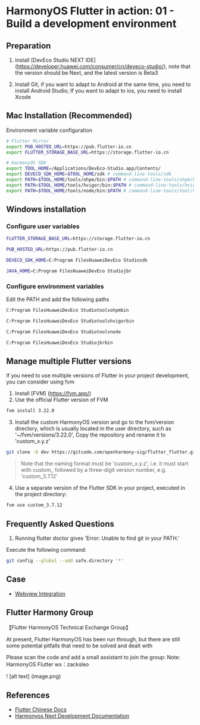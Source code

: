 # HarmonyOS Flutter in action: 01 - Build a development environment

## Preparation

1. Install [DevEco Studio NEXT IDE] (https://developer.huawei.com/consumer/cn/deveco-studio/), note that the version should be Next, and the latest version is Beta3

2. Install Git, if you want to adapt to Android at the same time, you need to install Android Studio; If you want to adapt to ios, you need to install Xcode

## Mac Installation (Recommended)

Environment variable configuration

```bash
# Flutter Mirror
export PUB_HOSTED_URL=https://pub.flutter-io.cn
export FLUTTER_STORAGE_BASE_URL=https://storage.flutter-io.cn

# HarmonyOS SDK
export TOOL_HOME=/Applications/DevEco-Studio.app/Contents/
export DEVECO_SDK_HOME=$TOOL_HOME/sdk # command-line-tools/sdk
export PATH=$TOOL_HOME/tools/ohpm/bin:$PATH # command-line-tools/ohpm/bin
export PATH=$TOOL_HOME/tools/hvigor/bin:$PATH # command-line-tools/hvigor/bin
export PATH=$TOOL_HOME/tools/node/bin:$PATH # command-line-tools/tool/node/bin
```

## Windows installation

### Configure user variables

```bash
FLUTTER_STORAGE_BASE_URL=https://storage.flutter-io.cn

PUB_HOSTED_URL=https://pub.flutter-io.cn

DEVECO_SDK_HOME=C:Program FilesHuaweiDevEco Studiosdk

JAVA_HOME=C:Program FilesHuaweiDevEco Studiojbr
```

### Configure environment variables

Edit the PATH and add the following paths

```bash
C:Program FilesHuaweiDevEco Studiotoolsohpmbin

C:Program FilesHuaweiDevEco Studiotoolshvigorbin

C:Program FilesHuaweiDevEco Studiotoolsnode

C:Program FilesHuaweiDevEco Studiojbrbin
```

## Manage multiple Flutter versions

If you need to use multiple versions of Flutter in your project development, you can consider using fvm

1. Install [FVM] (https://fvm.app/)
2. Use the official Flutter version of FVM

```bash
fvm install 3.22.0
```

3. Install the custom HarmonyOS version and go to the fvm/version directory, which is usually located in the user directory, such as '~/fvm/versions/3.22.0',
Copy the repository and rename it to 'custom_x.y.z'

```bash
git clone -b dev https://gitcode.com/openharmony-sig/flutter_flutter.git custom_3.7.12
```
> Note that the naming format must be 'custom_x.y.z', i.e. it must start with custom_ followed by a three-digit version number, e.g. 'custom_3.7.12'

4. Use a separate version of the Flutter SDK in your project, executed in the project directory:

```bash
fvm use custom_3.7.12
```

## Frequently Asked Questions

1. Running flutter doctor gives 'Error: Unable to find git in your PATH.'

Execute the following command:

```bash
git config --global --add safe.directory '*'
```

## Case

- [Webview Integration](./samples/webview/README.md)

## Flutter Harmony Group

【Flutter HarmonyOS Technical Exchange Group】

At present, Flutter HarmonyOS has been run through, but there are still some potential pitfalls that need to be solved and dealt with

Please scan the code and add a small assistant to join the group:
Note: HarmonyOS Flutter
wx：zacksleo

! [alt text] (image.png)

## References

- [Flutter Chinese Docs](https://docs.flutter.cn/)
- [Harmonyos Next Development Documentation](https://developer.huawei.com/consumer/cn/doc/harmonyos-guides-V5/application-dev-guide-V5)
